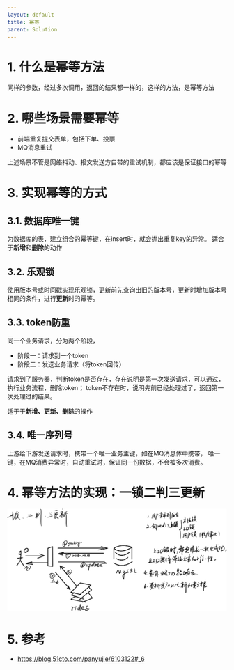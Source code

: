 ```yaml
---
layout: default
title: 幂等
parent: Solution
---
```


# 1. 什么是幂等方法

同样的参数，经过多次调用，返回的结果都一样的，这样的方法，是幂等方法

# 2. 哪些场景需要幂等

- 前端重复提交表单，包括下单、投票
- MQ消息重试

上述场景不管是网络抖动、报文发送方自带的重试机制，都应该是保证接口的幂等

# 3. 实现幂等的方式

## 3.1. 数据库唯一键
为数据库的表，建立组合的幂等键，在insert时，就会抛出重复key的异常。
适合于**新增**和**删除**的动作

## 3.2. 乐观锁
使用版本号或时间戳实现乐观锁，更新前先查询出旧的版本号，更新时增加版本号相同的条件，进行**更新**时的幂等。

## 3.3. token防重
同一个业务请求，分为两个阶段，
- 阶段一：请求到一个token
- 阶段二：发送业务请求（将token回传）

请求到了服务器，判断token是否存在，存在说明是第一次发送请求，可以通过，执行业务流程，删除token；
token不存在时，说明先前已经处理过了，返回第一次处理过的结果。

适于于**新增、更新、删除**的操作

## 3.4. 唯一序列号
上游给下游发送请求时，携带一个唯一业务主键，如在MQ消息体中携带，
唯一键，在MQ消费异常时，自动重试时，保证同一份数据，不会被多次消费。

# 4. 幂等方法的实现：一锁二判三更新

![img.png](img/idempotent.png)

# 5. 参考
- https://blog.51cto.com/panyujie/6103122#_6